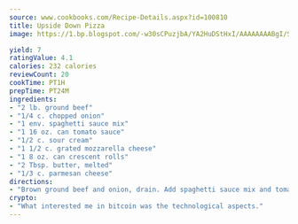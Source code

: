 ```yaml
---
source: www.cookbooks.com/Recipe-Details.aspx?id=100810
title: Upside Down Pizza
image: https://1.bp.blogspot.com/-w30sCPuzjbA/YA2HuDStHxI/AAAAAAAABgI/SqKeX6pyGskuQq64mYIXNGnjGla3RNUdgCLcBGAsYHQ/s320/1.png

yield: 7
ratingValue: 4.1
calories: 232 calories
reviewCount: 20
cookTime: PT1H
prepTime: PT24M
ingredients:
- "2 lb. ground beef"
- "1/4 c. chopped onion"
- "1 env. spaghetti sauce mix"
- "1 16 oz. can tomato sauce"
- "1/2 c. sour cream"
- "1 1/2 c. grated mozzarella cheese"
- "1 8 oz. can crescent rolls"
- "2 Tbsp. butter, melted"
- "1/3 c. parmesan cheese"
directions:
- "Brown ground beef and onion, drain. Add spaghetti sauce mix and tomato sauce. Simmer gently to combine flavors. Spread mixture into greased 9X13 pan. Top with layer of sour cream, then mozzarella. Top with crescent rolls. Brush with melted butter and sprinkle with parmesan cheese. Bake at 350 degrees for 20-30 minutes."
crypto:
- "What interested me in bitcoin was the technological aspects."
---
```

